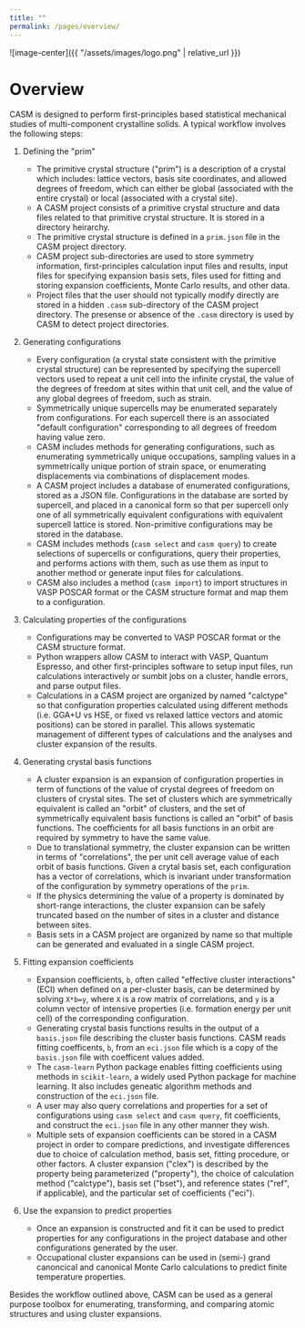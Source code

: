 ```yaml
---
title: ""
permalink: /pages/overview/
---
```


![image-center]({{ "/assets/images/logo.png" | relative_url }})

# Overview

CASM is designed to perform first-principles based statistical mechanical studies of multi-component crystalline solids. A typical workflow involves the following steps:

1. Defining the "prim"

    - The primitive crystal structure ("prim") is a description of a crystal which includes: lattice vectors, basis site coordinates, and allowed degrees of freedom, which can either be global (associated with the entire crystal) or local (associated with a crystal site).
    - A CASM project consists of a primitive crystal structure and data files related to that primitive crystal structure. It is stored in a directory heirarchy.
    - The primitive crystal structure is defined in a `prim.json` file in the CASM project directory.
    - CASM project sub-directories are used to store symmetry information, first-principles calculation input files and results, input files for specifying expansion basis sets, files used for fitting and storing expansion coefficients, Monte Carlo results, and other data.
    - Project files that the user should not typically modify directly are stored in a hidden `.casm` sub-directory of the CASM project directory. The presense or absence of the `.casm` directory is used by CASM to detect project directories.

2. Generating configurations

    - Every configuration (a crystal state consistent with the primitive crystal structure) can be represented by specifying the supercell vectors used to repeat a unit cell into the infinite crystal, the value of the degrees of freedom at sites within that unit cell, and the value of any global degrees of freedom, such as strain.
    - Symmetrically unique supercells may be enumerated separately from configurations. For each supercell there is an associated "default configuration" corresponding to all degrees of freedom having value zero.
    - CASM includes methods for generating configurations, such as enumerating symmetrically unique occupations, sampling values in a symmetrically unique portion of strain space, or enumerating displacements via combinations of displacement modes.
    - A CASM project includes a database of enumerated configurations, stored as a JSON file. Configurations in the database are sorted by supercell, and placed in a canonical form so that per supercell only one of all symmetrically equivalent configurations with equivalent supercell lattice is stored. Non-primitive configurations may be stored in the database.
    - CASM includes methods (`casm select` and `casm query`) to create selections of supercells or configurations, query their properties, and performs actions with them, such as use them as input to another method or generate input files for calculations.
    - CASM also includes a method (`casm import`) to import structures in VASP POSCAR format or the CASM structure format and map them to a configuration.

3. Calculating properties of the configurations

    - Configurations may be converted to VASP POSCAR format or the CASM structure format.
    - Python wrappers allow CASM to interact with VASP, Quantum Espresso, and other first-principles software to setup input files, run calculations interactively or sumbit jobs on a cluster, handle errors, and parse output files.
    - Calculations in a CASM project are organized by named "calctype" so that configuration properties calculated using different methods (i.e. GGA+U vs HSE, or fixed vs relaxed lattice vectors and atomic positions) can be stored in parallel. This allows systematic management of different types of calculations and the analyses and cluster expansion of the results.

4. Generating crystal basis functions

    - A cluster expansion is an expansion of configuration properties in term of functions of the value of crystal degrees of freedom on clusters of crystal sites. The set of clusters which are symmetrically equivalent is called an "orbit" of clusters, and the set of symmetrically equivalent basis functions is called an "orbit" of basis functions. The coefficients for all basis functions in an orbit are required by symmetry to have the same value.
    - Due to translational symmetry, the cluster expansion can be written in terms of "correlations", the per unit cell average value of each orbit of basis functions. Given a crytal basis set, each configuration has a vector of correlations, which is invariant under transformation of the configuration by symmetry operations of the `prim`.
    - If the physics determining the value of a property is dominated by short-range interactions, the cluster expansion can be safely truncated based on the number of sites in a cluster and distance between sites.
    - Basis sets in a CASM project are organized by name so that multiple can be generated and evaluated in a single CASM project.

5. Fitting expansion coefficients

    - Expansion coefficients, `b`, often called "effective cluster interactions" (ECI) when defined on a per-cluster basis, can be determined by solving `X*b=y`, where `X` is a row matrix of correlations, and `y` is a column vector of intensive properties (i.e. formation energy per unit cell) of the corresponding configuration.
    - Generating crystal basis functions results in the output of a `basis.json` file describing the cluster basis functions. CASM reads fitting coefficents, `b`, from an `eci.json` file which is a copy of the `basis.json` file with coefficent values added.
    - The `casm-learn` Python package enables fitting coefficients using methods in `scikit-learn`, a widely used Python package for machine learning. It also includes geneatic algorithm methods and construction of the `eci.json` file.
    - A user may also query correlations and properties for a set of configurations using `casm select` and `casm query`, fit coefficients, and construct the `eci.json` file in any other manner they wish.
    - Multiple sets of expansion coefficients can be stored in a CASM project in order to compare predictions, and investigate differences due to choice of calculation method, basis set, fitting procedure, or other factors. A cluster expansion ("clex") is described by the property being parameterized ("property"), the choice of calculation method ("calctype"), basis set ("bset"), and reference states ("ref", if applicable), and the particular set of coefficients ("eci").

6. Use the expansion to predict properties

    - Once an expansion is constructed and fit it can be used to predict properties for any configurations in the project database and other configurations generated by the user.
    - Occupational cluster expansions can be used in (semi-) grand canoncical and canonical Monte Carlo calculations to predict finite temperature properties.

Besides the workflow outlined above, CASM can be used as a general purpose toolbox for enumerating, transforming, and comparing atomic structures and using cluster expansions.
